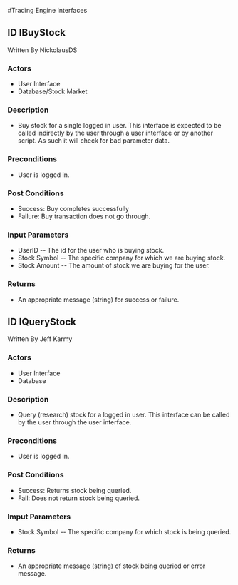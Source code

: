 
#Trading Engine Interfaces

## ID  IBuyStock
Written By NickolausDS

### Actors
* User Interface
* Database/Stock Market

### Description
* Buy stock for a single logged in user. This interface is expected to be called indirectly by the user through a user interface or by another script. As such it will check for bad parameter data.

### Preconditions
* User is logged in. 

### Post Conditions
* Success: Buy completes successfully
* Failure: Buy transaction does not go through.

### Input Parameters 
* UserID -- The id for the user who is buying stock.
* Stock Symbol -- The specific company for which we are buying stock.
* Stock Amount -- The amount of stock we are buying for the user.

### Returns
* An appropriate message (string) for success or failure.

## ID IQueryStock
Written By Jeff Karmy

### Actors
* User Interface
* Database

### Description
* Query (research) stock for a logged in user.  This interface can be called by the user through the user interface.

### Preconditions
* User is logged in.

### Post Conditions
* Success: Returns stock being queried.
* Fail:  Does not return stock being queried.

### Imput Parameters
* Stock Symbol -- The specific company for which stock is being queried.

### Returns
* An appropriate message (string) of stock being queried or error message.

